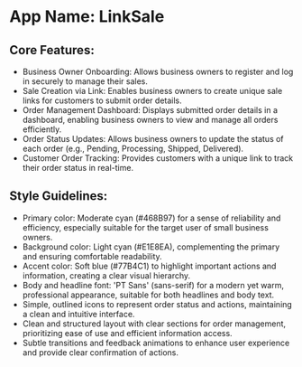 # **App Name**: LinkSale

## Core Features:

- Business Owner Onboarding: Allows business owners to register and log in securely to manage their sales.
- Sale Creation via Link: Enables business owners to create unique sale links for customers to submit order details.
- Order Management Dashboard: Displays submitted order details in a dashboard, enabling business owners to view and manage all orders efficiently.
- Order Status Updates: Allows business owners to update the status of each order (e.g., Pending, Processing, Shipped, Delivered).
- Customer Order Tracking: Provides customers with a unique link to track their order status in real-time.

## Style Guidelines:

- Primary color: Moderate cyan (#468B97) for a sense of reliability and efficiency, especially suitable for the target user of small business owners. 
- Background color: Light cyan (#E1E8EA), complementing the primary and ensuring comfortable readability.
- Accent color: Soft blue (#77B4C1) to highlight important actions and information, creating a clear visual hierarchy.
- Body and headline font: 'PT Sans' (sans-serif) for a modern yet warm, professional appearance, suitable for both headlines and body text.
- Simple, outlined icons to represent order status and actions, maintaining a clean and intuitive interface.
- Clean and structured layout with clear sections for order management, prioritizing ease of use and efficient information access.
- Subtle transitions and feedback animations to enhance user experience and provide clear confirmation of actions.